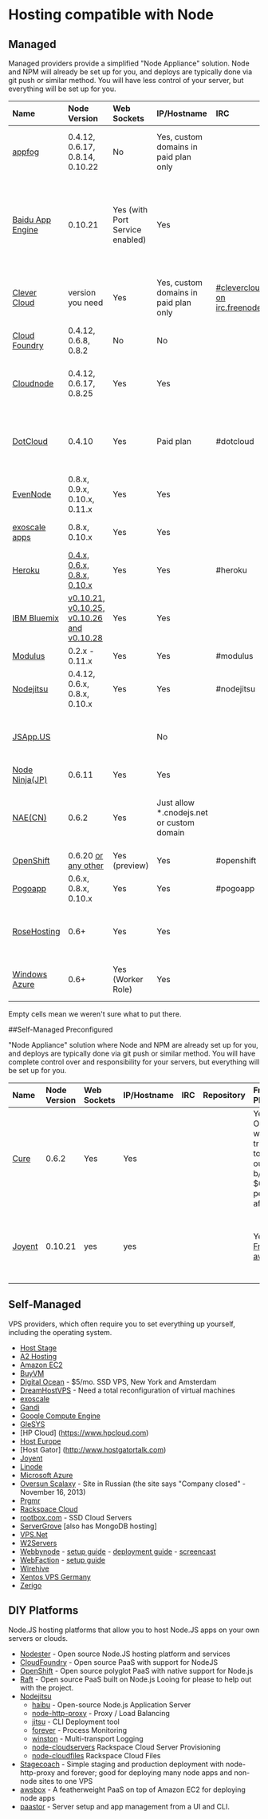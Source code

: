 # Hosting compatible with Node

## Managed

Managed providers provide a simplified "Node Appliance" solution. Node and NPM will already be set up for you, and deploys are typically done via git push or similar method. You will have less control of your server, but everything will be set up for you.

Name | Node Version | Web Sockets | IP/Hostname | IRC | Repository | Free Plan | Paid Plans | Notes |
:-----------|:------------|:-------------|:-------------|:-------------|:-------------|:-------------|:-------------|:-------------------------------------|
[appfog](http://appfog.com/) | 0.4.12, 0.6.17, 0.8.14, 0.10.22 | No | Yes, custom domains in paid plan only | | [appfog](https://github.com/appfog) | Free Signups suspended | Yes – monthly subscriptions and enterprise support available | General Availability
[Baidu App Engine](http://developer.baidu.com/cloud/rt) | 0.10.21 | Yes (with Port Service enabled) | Yes | | [BaiduAppEngine](https://github.com/BaiduAppEngine) | No |  [CNY 0.1 / Day / Instance at least](http://developer.baidu.com/wiki/index.php?title=docs/cplat/bae/bill#.E8.AE.A1.E8.B4.B9.E6.A0.87.E5.87.86), Postpaid | MySQL, MongoDB, Redis, Memcache, SSH Login, NFS, CDN and many service supported 
[Clever Cloud](http://www.clever-cloud.com/) | version you need | Yes | Yes, custom domains in paid plan only | [#clevercloud on irc.freenode.net](irc://irc.freenode.net:6667/clevercloud) | [Clever Cloud on github](https://github.com/clevercloud) | No, just a free trial | Yes – pay as you go model | General Availability, launch of [nodejs-cloud](http://nodejs-cloud.com)
[Cloud Foundry](http://www.cloudfoundry.com) | 0.4.12, 0.6.8, 0.8.2 | No | No | | [cloudfoundry](https://github.com/cloudfoundry) | Yes - Only during beta. | | Beta, accepting signups
[Cloudnode](http://cloudno.de) | 0.4.12, 0.6.17, 0.8.25 | Yes | Yes | | | Yes - Up to 3 VMs, 25 MB CouchDB space, 250,000 requests/month. | | Beta (accepting signups) - powered by Nodester 
[DotCloud](http://www.dotcloud.com) | 0.4.10 | Yes | Paid plan | #dotcloud | [dotcloud](https://github.com/dotcloud) |  | Pro - $99/month, 4 services. Enterprise - Unlimited services. | 
[EvenNode](http://www.evennode.com) | 0.8.x, 0.9.x, 0.10.x, 0.11.x | Yes | Yes |  |  |  | Starting at $8/month | Runs on AWS 
[exoscale apps](https://www.exoscale.ch/open-cloud/apps/) | 0.8.x, 0.10.x | Yes | Yes | | [exoscale](https://github.com/exoscale) | Yes, free credit on sign-up | Yes, pre-paid credit, post-paid option | General Availability 
[Heroku](http://heroku.com) | [0.4.x, 0.6.x, 0.8.x, 0.10.x](http://heroku-buildpack-nodejs.s3.amazonaws.com/manifest.nodejs) | Yes | Yes | #heroku | [heroku](http://github.com/heroku) | Yes - 1 Dyno (512 MB Ram) | $0.05/hour/dyno  | 
[IBM Bluemix](http://bluemix.net) | [v0.10.21, v0.10.25, v0.10.26 and v0.10.28](https://www.ng.bluemix.net/docs/#starters/nodejs/index.html#deploynodejsapp) | Yes | Yes | | [IBM-Bluemix](https://github.com/IBM-Bluemix) | Yes | Yes | Based on Cloud Foundry |
[Modulus](http://modulus.io) | 0.2.x - 0.11.x | Yes | Yes | #modulus | [OnModulus](https://github.com/onmodulus) | $15 free credits | $0.02/hour per instance | Live on AWS
[Nodejitsu](http://nodejitsu.com) | 0.4.12, 0.6.x, 0.8.x, 0.10.x | Yes | Yes | #nodejitsu | [nodejitsu](http://github.com/nodejitsu) | 30 days sandbox | Yes | now with Joyent
[JSApp.US](http://jsapp.us) | | | No | | [node-host](https://github.com/matthewfl/node-host) | | | Open signup, web editing/npm command
[Node Ninja(JP)](https://node-ninja.com) | 0.6.11 | Yes | Yes | | | Yes |  | In Private Beta
[NAE(CN)](http://cnodejs.net) | 0.6.2 | Yes | Just allow *.cnodejs.net or custom domain | | | Yes - You can create 10 apps. And you can request a MongoDB for every app. | | Open (with invite)
[OpenShift](https://openshift.redhat.com/) | 0.6.20 [or any other](https://openshift.redhat.com/community/blogs/any-version-of-nodejs-you-want-in-the-cloud-openshift-does-it-paas-style)| Yes (preview) | Yes | #openshift | [openshift](https://github.com/openshift) | Yes | | Open
[Pogoapp](http://pogoapp.com) | 0.6.x, 0.8.x, 0.10.x | Yes | Yes | #pogoapp | [pogoapp](http://github.com/pogoapp) | Yes - Trial | Paid Beta | Private Beta
[RoseHosting](http://www.rosehosting.com) | 0.6+ | Yes | Yes | | | | Yes - Fully Managed VPS Hosting Plans - 24×7 EPIC Support ||
[Windows Azure](http://www.windowsazure.com/en-us/develop/nodejs/) | 0.6+ |Yes (Worker Role) | Yes || [Azure-Sdk-for-Node](http://github.com/WindowsAzure/azure-sdk-for-node) |3 month free trial 10 free web sites forever | Yes ||

Empty cells mean we weren't sure what to put there. 

##Self-Managed Preconfigured

"Node Appliance" solution where Node and NPM are already set up for you, and deploys are typically done via git push or similar method. You will have complete control over and responsibility for your servers, but everything will be set up for you.

Name | Node Version | Web Sockets | IP/Hostname | IRC | Repository | Free Plan | Paid Plans | Notes |
:-----------|:------------|:-------------|:-------------|:-------------|:-------------|:-------------|:-------------|:-------------------------------------|
[Cure](http://cure.willsave.me) | 0.6.2 | Yes | Yes | | | Yes - One week trial. (Up to 1GB outgoing b/w, $0.18 per GB after.) | $12.95/month per server. | Uses Rackspace rather than Amazon EC2 |
[Joyent](http://www.joyentcloud.com/products/appliances/nodejs-smartmachine/) | 0.10.21 | yes | yes | | | Yes - [Free trial available](https://my.joyentcloud.com/landing/signup/70180000000ShEu) | Plans starting from $0.008/hour, up to $2.56/hour, depending on instance size | Custom SmartOS template, running on the [Joyent Public Cloud](http://www.joyent.com/) |


## Self-Managed

VPS providers, which often require you to set everything up yourself, including the operating system.
* [Host Stage](http://www.host-stage.net/linuxvps.php)
* [A2 Hosting](http://www.a2hosting.com/web-development/nodejs-hosting)
* [Amazon EC2](http://aws.amazon.com/ec2)
* [BuyVM](http://www.buyvm.net)
* [Digital Ocean](https://www.digitalocean.com/) - $5/mo. SSD VPS, New York and Amsterdam
* [DreamHostVPS](http://www.dreamhost.com/hosting/vps/) - Need a total reconfiguration of virtual machines
* [exoscale](https://exoscale.ch)
* [Gandi](http://en.gandi.net/hosting)
* [Google Compute Engine](https://cloud.google.com/products/compute-engine/)
* [GleSYS](http://glesys.com/vps.php)
* [HP Cloud] (https://www.hpcloud.com)
* [Host Europe](http://www.hosteurope.de)
* [Host Gator] (http://www.hostgatortalk.com)
* [Joyent](http://www.joyentcloud.com/products/appliances/nodejs-smartmachine/)
* [Linode](http://www.linode.com)
* [Microsoft Azure](http://azure.microsoft.com/en-us/documentation/articles/cloud-services-nodejs-develop-deploy-app/)
* [Oversun Scalaxy](http://www.scalaxy.ru) - Site in Russian (the site says "Company closed" - November 16, 2013)
* [Prgmr](http://prgmr.com)
* [Rackspace Cloud](http://www.rackspacecloud.com)
* [rootbox.com](http://rootbox.com) - SSD Cloud Servers
* [ServerGrove](http://servergrove.com) [also has MongoDB hosting]
* [VPS.Net](https://www.vps.net/vps-signup)
* [W2Servers](http://w2servers.com)
* [Webbynode](http://www.webbynode.com) - [setup guide](http://blog.dtrejo.com/nodejs-for-server-newbs) - [deployment guide](http://guides.webbynode.com/articles/rapidapps/nodejs.html) - [screencast](http://vimeo.com/15406437)
* [WebFaction](http://webfaction.com) - [setup guide](http://davestevens.us/articles/setting-up-nodejs-on-webfaction-revised)
* [Wirehive](http://www.wirehive.net/hosting/managed-hosting)
* [Xentos VPS Germany](http://www.xentos.de/)
* [Zerigo](http://www.zerigo.com/)

## DIY Platforms

Node.JS hosting platforms that allow you to host Node.JS apps on your own servers or clouds.

* [Nodester](http://nodester.com/) - Open source Node.JS hosting platform and services
* [CloudFoundry](https://github.com/cloudfoundry) - Open source PaaS with support for NodeJS
* [OpenShift](https://openshift.redhat.com/community/open-source) - Open source polyglot PaaS with native support for Node.js
* [Raft](https://github.com/MangoRaft/Raft) - Open source PaaS built on Node.js Looing for please to help out with the project.
* [Nodejitsu](http://github.com/nodejitsu)
  * [haibu](http://github.com/nodejitsu/haibu) - Open-source Node.js Application Server
  * [node-http-proxy](http://github.com/nodejitsu/node-http-proxy) - Proxy / Load Balancing
  * [jitsu](http://github.com/nodejitsu/jitsu) - CLI Deployment tool
  * [forever](http://github.com/nodejitsu/forever) - Process Monitoring
  * [winston](http://github.com/indexzero/winston) - Multi-transport Logging
  * [node-cloudservers](http://github.com/nodejitsu/node-cloudservers) Rackspace Cloud Server Provisioning
  * [node-cloudfiles](http://github.com/nodejitsu/node-cloudfiles) Rackspace Cloud Files
* [Stagecoach](http://github.com/punkave/stagecoach) - Simple staging and production deployment with node-http-proxy and forever; good for deploying many node apps and non-node sites to one VPS
* [awsbox](https://github.com/mozilla/awsbox) - A featherweight PaaS on top of Amazon EC2 for deploying node apps
* [paastor](https://paastor.com) - Server setup and app management from a UI and CLI.